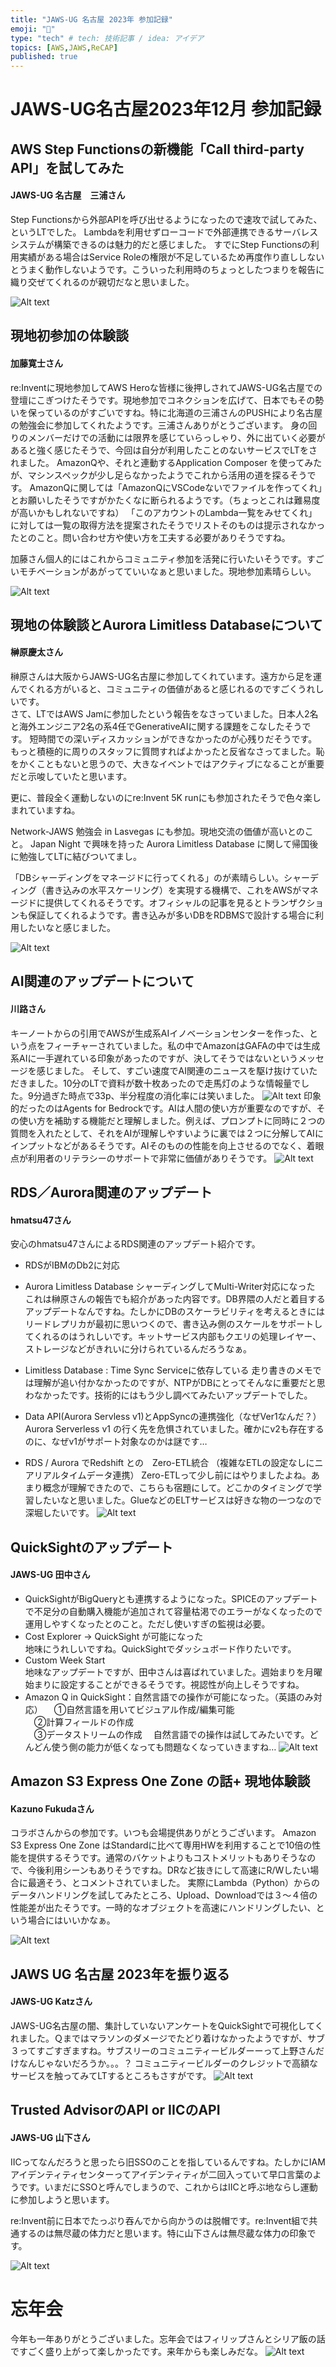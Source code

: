 ```yaml
---
title: "JAWS-UG 名古屋 2023年 参加記録"
emoji: "🎉"
type: "tech" # tech: 技術記事 / idea: アイデア
topics: [AWS,JAWS,ReCAP]
published: true
---
```


# JAWS-UG名古屋2023年12月 参加記録

## 	AWS Step Functionsの新機能「Call third-party API」を試してみた
#### JAWS-UG 名古屋　三浦さん

Step Functionsから外部APIを呼び出せるようになったので速攻で試してみた、というLTでした。
Lambdaを利用せずローコードで外部連携できるサーバレスシステムが構築できるのは魅力的だと感じました。
すでにStep Functionsの利用実績がある場合はService Roleの権限が不足しているため再度作り直ししないとうまく動作しないようです。こういった利用時のちょっとしたつまりを報告に織り交ぜてくれるのが親切だなと思いました。

![Alt text](/images/articles/jawsug-nagoya-recap2023/miura.jpg)

## 現地初参加の体験談	
#### 加藤寛士さん
re:Inventに現地参加してAWS Heroな皆様に後押しされてJAWS-UG名古屋での登壇にこぎつけたそうです。現地参加でコネクションを広げて、日本でもその勢いを保っているのがすごいですね。特に北海道の三浦さんのPUSHにより名古屋の勉強会に参加してくれたようです。三浦さんありがとうございます。
身の回りのメンバーだけでの活動には限界を感じていらっしゃり、外に出ていく必要があると強く感じたそうで、今回は自分が利用したことのないサービスでLTをされました。
AmazonQや、それと連動するApplication Composer を使ってみたが、マシンスペックが少し足らなかったようでこれから活用の道を探るそうです。
AmazonQに関しては「AmazonQにVSCodeないでファイルを作ってくれ」とお願いしたそうですがかたくなに断られるようです。（ちょっとこれは難易度が高いかもしれないですね）
「このアカウントのLambda一覧をみせてくれ」に対しては一覧の取得方法を提案されたそうでリストそのものは提示されなかったとのこと。問い合わせ方や使い方を工夫する必要がありそうですね。
  
加藤さん個人的にはこれからコミュニティ参加を活発に行いたいそうです。すごいモチベーションがあがってていいなぁと思いました。現地参加素晴らしい。

![Alt text](/images/articles/jawsug-nagoya-recap2023/kato_ok.jpg)

## 現地の体験談とAurora Limitless Databaseについて	
#### 榊原慶太さん
榊原さんは大阪からJAWS-UG名古屋に参加してくれています。遠方から足を運んでくれる方がいると、コミュニティの価値があると感じれるのですごくうれしいです。  
さて、LTではAWS Jamに参加したという報告をなさっていました。日本人2名と海外エンジニア2名の系4任でGenerativeAIに関する課題をこなしたそうです。
短時間での深いディスカッションができなかったのが心残りだそうです。もっと積極的に周りのスタッフに質問すればよかったと反省なさってました。恥をかくこともないと思うので、大きなイベントではアクティブになることが重要だと示唆していたと思います。

更に、普段全く運動しないのにre:Invent 5K runにも参加されたそうで色々楽しまれていますね。

Network-JAWS 勉強会 in Lasvegas にも参加。現地交流の価値が高いとのこと。
Japan Night で興味を持った Aurora Limitless Database に関して帰国後に勉強してLTに結びついてまし。

「DBシャーディングをマネージドに行ってくれる」のが素晴らしい。シャーディング（書き込みの水平スケーリング）を実現する機構で、これをAWSがマネージドに提供してくれるそうです。オフィシャルの記事を見るとトランザクションも保証してくれるようです。書き込みが多いDBをRDBMSで設計する場合に利用したいなと感じました。

![Alt text](/images/articles/jawsug-nagoya-recap2023/sakakibara.jpg)

## AI関連のアップデートについて	
#### 川路さん
キーノートからの引用でAWSが生成系AIイノベーションセンターを作った、という点をフィーチャーされていました。私の中でAmazonはGAFAの中では生成系AIに一手遅れている印象があったのですが、決してそうではないというメッセージを感じました。
そして、すごい速度でAI関連のニュースを駆け抜けていただきました。10分のLTで資料が数十枚あったので走馬灯のような情報量でした。9分過ぎた時点で33p、半分程度の消化率には笑いました。
![Alt text](/images/articles/jawsug-nagoya-recap2023/kawaji0.jpg)
印象的だったのはAgents for Bedrockです。AIは人間の使い方が重要なのですが、その使い方を補助する機能だと理解しました。例えば、プロンプトに同時に２つの質問を入れたとして、それをAIが理解しやすいように裏では２つに分解してAIにインプットなどがあるそうです。AIそのものの性能を向上させるのでなく、着眼点が利用者のリテラシーのサポートで非常に価値がありそうです。
![Alt text](/images/articles/jawsug-nagoya-recap2023/kawaji.jpg)

## RDS／Aurora関連のアップデート
#### hmatsu47さん
安心のhmatsu47さんによるRDS関連のアップデート紹介です。
- RDSがIBMのDb2に対応
- Aurora Limitless Database シャーディングしてMulti-Writer対応になった
これは榊原さんの報告でも紹介があった内容です。DB界隈の人だと着目するアップデートなんですね。たしかにDBのスケーラビリティを考えるときにはリードレプリカが最初に思いつくので、書き込み側のスケールをサポートしてくれるのはうれしいです。キットサービス内部もクエリの処理レイヤー、ストレージなどがきれいに分けられているんだろうなぁ。

- Limitless Database : Time Sync Serviceに依存している
走り書きのメモでは理解が追い付かなかったのですが、NTPがDBにとってそんなに重要だと思わなかったです。技術的にはもう少し調べてみたいアップデートでした。
- Data API(Aurora Servless v1)とAppSyncの連携強化（なぜVer1なんだ？）
Aurora Serverless v1 の行く先を危惧されていました。確かにv2も存在するのに、なぜv1がサポート対象なのかは謎です…
- RDS / Aurora でRedshift との　Zero-ETL統合 （複雑なETLの設定なしにニアリアルタイムデータ連携）
 Zero-ETLって少し前にはやりましたよね。あまり概念が理解できたので、こちらも宿題にして。どこかのタイミングで学習したいなと思いました。GlueなどのELTサービスは好きな物の一つなので深堀したいです。
![Alt text](/images/articles/jawsug-nagoya-recap2023/matz.jpg)

## QuickSightのアップデート	
#### JAWS-UG 田中さん
- QuickSightがBigQueryとも連携するようになった。SPICEのアップデートで不足分の自動購入機能が追加されて容量枯渇でのエラーがなくなったので運用しやすくなったとのこと。ただし使いすぎの監視は必要。
- Cost Explorer → QuickSight が可能になった  
地味にうれしいですね。QuickSightでダッシュボード作りたいです。
- Custom Week Start  
地味なアップデートですが、田中さんは喜ばれていました。週始まりを月曜始まりに設定することができるそうです。視認性が向上しそうですね。
- Amazon Q in QuickSight：自然言語での操作が可能になった。（英語のみ対応）
　①自然言語を用いてビジュアル作成/編集可能  
　②計算フィールドの作成  
　③データストリームの作成
　自然言語での操作は試してみたいです。どんどん使う側の能力が低くなっても問題なくなっていきますね…
![Alt text](/images/articles/jawsug-nagoya-recap2023/tanaka.jpg)


## Amazon S3 Express One Zone の話+ 現地体験談
#### Kazuno Fukudaさん
コラボさんからの参加です。いつも会場提供ありがとうございます。
Amazon S3 Express One Zone はStandardに比べて専用HWを利用することで10倍の性能を提供するそうです。通常のバケットよりもコストメリットもありそうなので、今後利用シーンもありそうですね。DRなど抜きにして高速にR/Wしたい場合に最適そう、とコメントされていました。
実際にLambda（Python）からのデータハンドリングを試してみたところ、Upload、Downloadでは３～４倍の性能差が出たそうです。一時的なオブジェクトを高速にハンドリングしたい、という場合にはいいかなぁ。

![Alt text](/images/articles/jawsug-nagoya-recap2023/fukuda.jpg)

## JAWS UG 名古屋 2023年を振り返る
#### JAWS-UG Katzさん
JAWS-UG名古屋の闇、集計していないアンケートをQuickSightで可視化してくれました。Ｑまではマラソンのダメージでたどり着けなかったようですが、サブ３ってすごすぎますね。サブスリーのコミュニティービルダーーって上野さんだけなんじゃないだろうか。。。？
コミュニティービルダーのクレジットで高額なサービスを触ってみてLTするところもさすがです。
![Alt text](/images/articles/jawsug-nagoya-recap2023/katz.jpg)

## Trusted AdvisorのAPI or IICのAPI
#### JAWS-UG 山下さん
IICってなんだろうと思ったら旧SSOのことを指しているんですね。たしかにIAM　アイデンティティセンターってアイデンティティが二回入っていて早口言葉のようです。いまだにSSOと呼んでしまうので、これからはIICと呼ぶ地ならし運動に参加しようと思います。

re:Invent前に日本でたっぷり吞んでから向かうのは脱帽です。re:Invent組で共通するのは無尽蔵の体力だと思います。特に山下さんは無尽蔵な体力の印象です。

![Alt text](/images/articles/jawsug-nagoya-recap2023/yamashita.jpg)


# 忘年会

今年も一年ありがとうございました。忘年会ではフィリップさんとシリア飯の話ですごく盛り上がって楽しかったです。来年からも楽しみだな。
![Alt text](/images/articles/jawsug-nagoya-recap2023/party.jpg)